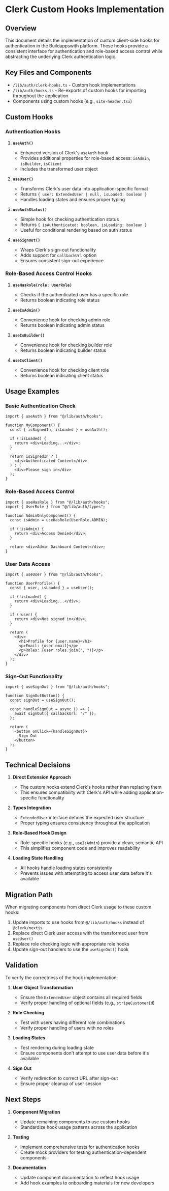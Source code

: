 # Clerk Custom Hooks Implementation

## Overview

This document details the implementation of custom client-side hooks for authentication in the Buildappswith platform. These hooks provide a consistent interface for authentication and role-based access control while abstracting the underlying Clerk authentication logic.

## Key Files and Components

- `/lib/auth/clerk-hooks.ts` - Custom hook implementations
- `/lib/auth/hooks.ts` - Re-exports of custom hooks for importing throughout the application
- Components using custom hooks (e.g., `site-header.tsx`)

## Custom Hooks

### Authentication Hooks

1. **`useAuth()`**
   - Enhanced version of Clerk's `useAuth` hook
   - Provides additional properties for role-based access: `isAdmin`, `isBuilder`, `isClient`
   - Includes the transformed user object

2. **`useUser()`**
   - Transforms Clerk's user data into application-specific format
   - Returns `{ user: ExtendedUser | null, isLoaded: boolean }`
   - Handles loading states and ensures proper typing

3. **`useAuthStatus()`**
   - Simple hook for checking authentication status
   - Returns `{ isAuthenticated: boolean, isLoading: boolean }`
   - Useful for conditional rendering based on auth status

4. **`useSignOut()`**
   - Wraps Clerk's sign-out functionality
   - Adds support for `callbackUrl` option
   - Ensures consistent sign-out experience

### Role-Based Access Control Hooks

1. **`useHasRole(role: UserRole)`**
   - Checks if the authenticated user has a specific role
   - Returns boolean indicating role status

2. **`useIsAdmin()`**
   - Convenience hook for checking admin role
   - Returns boolean indicating admin status

3. **`useIsBuilder()`**
   - Convenience hook for checking builder role
   - Returns boolean indicating builder status

4. **`useIsClient()`**
   - Convenience hook for checking client role
   - Returns boolean indicating client status

## Usage Examples

### Basic Authentication Check

```tsx
import { useAuth } from "@/lib/auth/hooks";

function MyComponent() {
  const { isSignedIn, isLoaded } = useAuth();
  
  if (!isLoaded) {
    return <div>Loading...</div>;
  }
  
  return isSignedIn ? (
    <div>Authenticated Content</div>
  ) : (
    <div>Please sign in</div>
  );
}
```

### Role-Based Access Control

```tsx
import { useHasRole } from "@/lib/auth/hooks";
import { UserRole } from "@/lib/auth/types";

function AdminOnlyComponent() {
  const isAdmin = useHasRole(UserRole.ADMIN);
  
  if (!isAdmin) {
    return <div>Access Denied</div>;
  }
  
  return <div>Admin Dashboard Content</div>;
}
```

### User Data Access

```tsx
import { useUser } from "@/lib/auth/hooks";

function UserProfile() {
  const { user, isLoaded } = useUser();
  
  if (!isLoaded) {
    return <div>Loading...</div>;
  }
  
  if (!user) {
    return <div>Not signed in</div>;
  }
  
  return (
    <div>
      <h1>Profile for {user.name}</h1>
      <p>Email: {user.email}</p>
      <p>Roles: {user.roles.join(", ")}</p>
    </div>
  );
}
```

### Sign-Out Functionality

```tsx
import { useSignOut } from "@/lib/auth/hooks";

function SignOutButton() {
  const signOut = useSignOut();
  
  const handleSignOut = async () => {
    await signOut({ callbackUrl: "/" });
  };
  
  return (
    <button onClick={handleSignOut}>
      Sign Out
    </button>
  );
}
```

## Technical Decisions

1. **Direct Extension Approach**
   - The custom hooks extend Clerk's hooks rather than replacing them
   - This ensures compatibility with Clerk's API while adding application-specific functionality

2. **Types Integration**
   - `ExtendedUser` interface defines the expected user structure
   - Proper typing ensures consistency throughout the application

3. **Role-Based Hook Design**
   - Role-specific hooks (e.g., `useIsAdmin`) provide a clean, semantic API
   - This simplifies component code and improves readability

4. **Loading State Handling**
   - All hooks handle loading states consistently
   - Prevents issues with attempting to access user data before it's available

## Migration Path

When migrating components from direct Clerk usage to these custom hooks:

1. Update imports to use hooks from `@/lib/auth/hooks` instead of `@clerk/nextjs`
2. Replace direct Clerk user access with the transformed user from `useUser()`
3. Replace role checking logic with appropriate role hooks
4. Update sign-out handlers to use the `useSignOut()` hook

## Validation

To verify the correctness of the hook implementation:

1. **User Object Transformation**
   - Ensure the `ExtendedUser` object contains all required fields
   - Verify proper handling of optional fields (e.g., `stripeCustomerId`)

2. **Role Checking**
   - Test with users having different role combinations
   - Verify proper handling of users with no roles

3. **Loading States**
   - Test rendering during loading state
   - Ensure components don't attempt to use user data before it's available

4. **Sign Out**
   - Verify redirection to correct URL after sign-out
   - Ensure proper cleanup of user session

## Next Steps

1. **Component Migration**
   - Update remaining components to use custom hooks
   - Standardize hook usage patterns across the application

2. **Testing**
   - Implement comprehensive tests for authentication hooks
   - Create mock providers for testing authentication-dependent components

3. **Documentation**
   - Update component documentation to reflect hook usage
   - Add hook examples to onboarding materials for new developers
